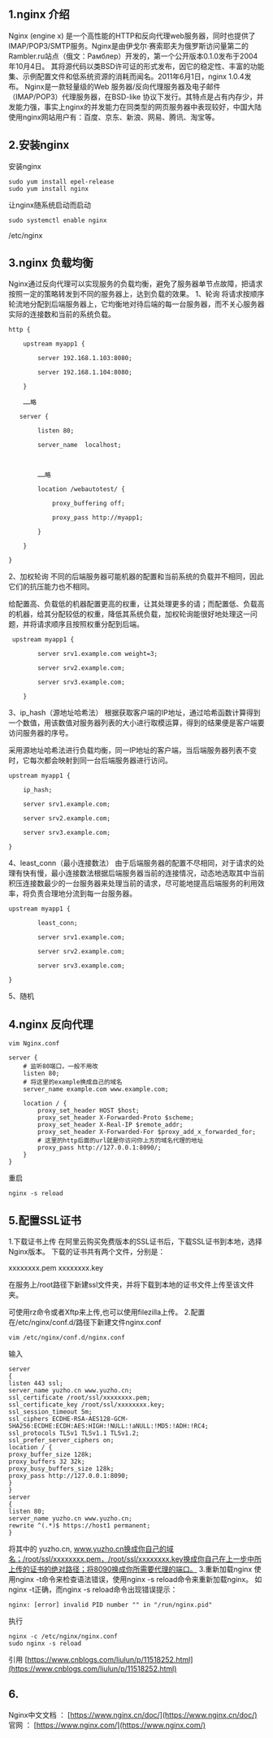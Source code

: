 
## 1.nginx 介绍
Nginx (engine x) 是一个高性能的HTTP和反向代理web服务器，同时也提供了IMAP/POP3/SMTP服务。Nginx是由伊戈尔·赛索耶夫为俄罗斯访问量第二的Rambler.ru站点（俄文：Рамблер）开发的，第一个公开版本0.1.0发布于2004年10月4日。
其将源代码以类BSD许可证的形式发布，因它的稳定性、丰富的功能集、示例配置文件和低系统资源的消耗而闻名。2011年6月1日，nginx 1.0.4发布。
Nginx是一款轻量级的Web 服务器/反向代理服务器及电子邮件（IMAP/POP3）代理服务器，在BSD-like 协议下发行。其特点是占有内存少，并发能力强，事实上nginx的并发能力在同类型的网页服务器中表现较好，中国大陆使用nginx网站用户有：百度、京东、新浪、网易、腾讯、淘宝等。
## 2.安装nginx
安装nginx

```
sudo yum install epel-release
sudo yum install nginx
```

让nginx随系统启动而启动

```
sudo systemctl enable nginx
```
/etc/nginx
## 3.nginx 负载均衡
Nginx通过反向代理可以实现服务的负载均衡，避免了服务器单节点故障，把请求按照一定的策略转发到不同的服务器上，达到负载的效果。
1、轮询
将请求按顺序轮流地分配到后端服务器上，它均衡地对待后端的每一台服务器，而不关心服务器实际的连接数和当前的系统负载。

```
http {

    upstream myapp1 {

        server 192.168.1.103:8080;

        server 192.168.1.104:8080;

    }

    ……略

   server {

        listen 80;

        server_name  localhost;

 

        ……略

        location /webautotest/ {

            proxy_buffering off;

            proxy_pass http://myapp1;

        }

    }

}
```

2、加权轮询
不同的后端服务器可能机器的配置和当前系统的负载并不相同，因此它们的抗压能力也不相同。

给配置高、负载低的机器配置更高的权重，让其处理更多的请；而配置低、负载高的机器，给其分配较低的权重，降低其系统负载，加权轮询能很好地处理这一问题，并将请求顺序且按照权重分配到后端。
```
 upstream myapp1 {

        server srv1.example.com weight=3;

        server srv2.example.com;

        server srv3.example.com;

    }
```

3、ip_hash（源地址哈希法）
根据获取客户端的IP地址，通过哈希函数计算得到一个数值，用该数值对服务器列表的大小进行取模运算，得到的结果便是客户端要访问服务器的序号。

采用源地址哈希法进行负载均衡，同一IP地址的客户端，当后端服务器列表不变时，它每次都会映射到同一台后端服务器进行访问。
```
upstream myapp1 {

    ip_hash;

    server srv1.example.com;

    server srv2.example.com;

    server srv3.example.com;

}
```

4、least_conn（最小连接数法）
由于后端服务器的配置不尽相同，对于请求的处理有快有慢，最小连接数法根据后端服务器当前的连接情况，动态地选取其中当前积压连接数最少的一台服务器来处理当前的请求，尽可能地提高后端服务的利用效率，将负责合理地分流到每一台服务器。

```
upstream myapp1 {

        least_conn;

        server srv1.example.com;

        server srv2.example.com;

        server srv3.example.com;

}

```
5、随机

## 4.nginx 反向代理
```
vim Nginx.conf
```

```
server {
	# 监听80端口，一般不用改
    listen 80;
	# 将这里的example换成自己的域名
    server_name example.com www.example.com;

    location / {
        proxy_set_header HOST $host;
        proxy_set_header X-Forwarded-Proto $scheme;
        proxy_set_header X-Real-IP $remote_addr;
        proxy_set_header X-Forwarded-For $proxy_add_x_forwarded_for;
		# 这里的http后面的url就是你访问你上方的域名代理的地址
        proxy_pass http://127.0.0.1:8090/;
    }
}
```
重启
```
nginx -s reload 
```
## 5.配置SSL证书
1.下载证书上传
在阿里云购买免费版本的SSL证书后，下载SSL证书到本地，选择Nginx版本。
下载的证书共有两个文件，分别是：

xxxxxxxx.pem
xxxxxxxx.key

在服务上/root路径下新建ssl文件夹，并将下载到本地的证书文件上传至该文件夹。

可使用rz命令或者Xftp来上传,也可以使用filezilla上传。
2.配置
在/etc/nginx/conf.d/路径下新建文件nginx.conf
```
vim /etc/nginx/conf.d/nginx.conf
```
输入
```
server
{
listen 443 ssl;
server_name yuzho.cn www.yuzho.cn;
ssl_certificate /root/ssl/xxxxxxxx.pem;
ssl_certificate_key /root/ssl/xxxxxxxx.key;
ssl_session_timeout 5m;
ssl_ciphers ECDHE-RSA-AES128-GCM-SHA256:ECDHE:ECDH:AES:HIGH:!NULL:!aNULL:!MD5:!ADH:!RC4;
ssl_protocols TLSv1 TLSv1.1 TLSv1.2;
ssl_prefer_server_ciphers on;
location / {
proxy_buffer_size 128k;
proxy_buffers 32 32k;
proxy_busy_buffers_size 128k;
proxy_pass http://127.0.0.1:8090;
}
}
server
{
listen 80;
server_name yuzho.cn www.yuzho.cn;
rewrite ^(.*)$ https://host1 permanent;
}
```
将其中的 yuzho.cn, www.yuzho.cn换成你自己的域名；/root/ssl/xxxxxxxx.pem，/root/ssl/xxxxxxxx.key换成你自己在上一步中所上传的证书的绝对路径；将8090换成你所需要代理的端口。
3.重新加载nginx
使用nginx -t命令来检查语法错误，使用nginx -s reload命令来重新加载nginx。
如nginx -t正确，而nginx -s reload命令出现错误提示：

```
nginx: [error] invalid PID number "" in "/run/nginx.pid"
```
执行
```
nginx -c /etc/nginx/nginx.conf
sudo nginx -s reload
```
引用 [https://www.cnblogs.com/liulun/p/11518252.html](https://www.cnblogs.com/liulun/p/11518252.html)

## 6.

Nginx中文文档 ：      [https://www.nginx.cn/doc/](https://www.nginx.cn/doc/)
官网 ： [https://www.nginx.com/](https://www.nginx.com/)